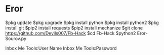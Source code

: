 # Eror
$pkg update
$pkg upgrade
$pkg install python
$pkg install python2
$pkg install git
$pip2 install requests
$pip2 install mechanize
$git clone https://github.com/Devils007/Fb-Hack
$cd Fb-Hack
$python2 Eror-Sourov.py

Inbox Me Tools:User Name
Inbox Me Tools:Password